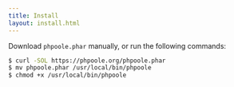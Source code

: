 ```yaml
---
title: Install
layout: install.html
---
```


Download `phpoole.phar` manually, or run the following commands:

```bash
$ curl -SOL https://phpoole.org/phpoole.phar
$ mv phpoole.phar /usr/local/bin/phpoole
$ chmod +x /usr/local/bin/phpoole
```
